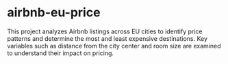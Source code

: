 # airbnb-eu-price
This project analyzes Airbnb listings across EU cities to identify price patterns and determine the most and least expensive destinations. Key variables such as distance from the city center and room size are examined to understand their impact on pricing.
